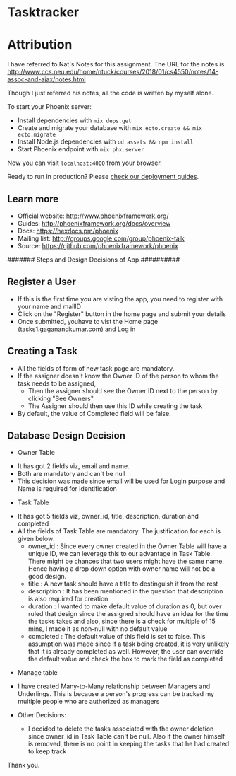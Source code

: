 # Tasktracker

# Attribution
I have referred to Nat's Notes for this assignment. The URL for the notes is
http://www.ccs.neu.edu/home/ntuck/courses/2018/01/cs4550/notes/14-assoc-and-ajax/notes.html

Though I just referred his notes, all the code is written by myself alone.

To start your Phoenix server:

  * Install dependencies with `mix deps.get`
  * Create and migrate your database with `mix ecto.create && mix ecto.migrate`
  * Install Node.js dependencies with `cd assets && npm install`
  * Start Phoenix endpoint with `mix phx.server`

Now you can visit [`localhost:4000`](http://localhost:4000) from your browser.

Ready to run in production? Please [check our deployment guides](http://www.phoenixframework.org/docs/deployment).

## Learn more

  * Official website: http://www.phoenixframework.org/
  * Guides: http://phoenixframework.org/docs/overview
  * Docs: https://hexdocs.pm/phoenix
  * Mailing list: http://groups.google.com/group/phoenix-talk
  * Source: https://github.com/phoenixframework/phoenix

####### Steps and Design Decisions of App ##########

## Register a User
  
  * If this is the first time you are visting the app, you need to register with your name and mailID
  * Click on the "Register" button in the home page and submit your details
  * Once submitted, youhave to vist the Home page (tasks1.gaganandkumar.com) and Log in

## Creating a Task

  * All the fields of form of new task page are mandatory. 
  * If the assigner doesn't know the Owner ID of the person to whom the task needs to be assigned,
      - Then the assigner should see the Owner ID next to the person by clicking "See Owners"
      - The Assigner should then use this ID while creating the task
  * By default, the value of Completed field will be false.

## Database Design Decision

  - Owner Table
  * It has got 2 fields viz, email and name. 
  * Both are mandatory and can't be null
  * This decision was made since email will be used for Login purpose and Name is required for identification

  - Task Table
  * It has got 5 fields viz, owner_id, title, description, duration and completed
  * All the fields of Task Table are mandatory. The justification for each is given below:
    - owner_id    : Since every owner created in the Owner Table will have a unique ID, we can leverage this 
                    to our advantage in Task Table. There might be chances that two users might have the same 
                    name. Hence having a drop down option with owner name will not be a good design.
    - title       : A new task should have a title to destinguish it from the rest
    - description : It has been mentioned in the question that description is also required for creation
    - duration    : I wanted to make default value of duration as 0, but over ruled that design since the 
                    assigned should have an idea for the time the tasks takes and also, since there is a check 
                    for multiple of 15 mins, I made it as non-null with no default value
    - completed   : The default value of this field is set to false. This assumption was made since if a task
                    being created, it is very unlikely that it is already completed as well. However, the user
                    can override the default value and check the box to mark the field as completed

  - Manage table
  * I have created Many-to-Many relationship between Managers and Underlings. This is because a person's
    progress can be tracked my multiple people who are authorized as managers

  - Other Decisions:
    
    - I decided to delete the tasks associated with the owner deletion since owner_id in Task Table can't be null.
      Also if the owner himself is removed, there is no point in keeping the tasks that he had created to keep track

Thank you. 
